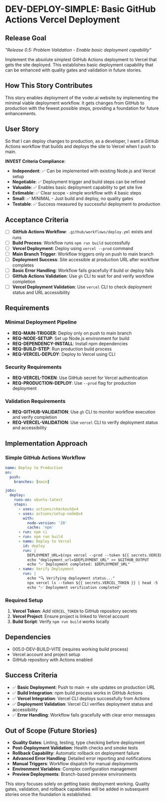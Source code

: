 # DEV-DEPLOY-SIMPLE: Basic GitHub Actions Vercel Deployment

## Release Goal

_"Release 0.5: Problem Validation - Enable basic deployment capability"_

Implement the absolute simplest GitHub Actions deployment to Vercel that gets the site deployed. This establishes basic deployment capability that can be enhanced with quality gates and validation in future stories.

## How This Story Contributes

This story enables deployment of the voder.ai website by implementing the minimal viable deployment workflow. It gets changes from GitHub to production with the fewest possible steps, providing a foundation for future enhancements.

## User Story

So that I can deploy changes to production, as a developer, I want a GitHub Actions workflow that builds and deploys the site to Vercel when I push to main.

**INVEST Criteria Compliance**:

- **Independent**: ✅ Can be implemented with existing Node.js and Vercel setup
- **Negotiable**: ✅ Deployment trigger and build steps can be refined
- **Valuable**: ✅ Enables basic deployment capability to get site live
- **Estimable**: ✅ Clear scope - simple workflow with 4 basic steps
- **Small**: ✅ MINIMAL - Just build and deploy, no quality gates
- **Testable**: ✅ Success measured by successful deployment to production

## Acceptance Criteria

- [ ] **GitHub Actions Workflow**: `.github/workflows/deploy.yml` exists and runs
- [ ] **Build Process**: Workflow runs `npm run build` successfully
- [ ] **Vercel Deployment**: Deploy using `vercel --prod` command
- [ ] **Main Branch Trigger**: Workflow triggers only on push to main branch
- [ ] **Deployment Success**: Site accessible at production URL after workflow completes
- [ ] **Basic Error Handling**: Workflow fails gracefully if build or deploy fails
- [ ] **GitHub Actions Validation**: Use `gh` CLI to wait for and verify workflow completion
- [ ] **Vercel Deployment Validation**: Use `vercel` CLI to check deployment status and URL accessibility

## Requirements

### Minimal Deployment Pipeline

- **REQ-MAIN-TRIGGER**: Deploy only on push to main branch
- **REQ-NODE-SETUP**: Set up Node.js environment for build
- **REQ-DEPENDENCY-INSTALL**: Install npm dependencies
- **REQ-BUILD-STEP**: Run production build process
- **REQ-VERCEL-DEPLOY**: Deploy to Vercel using CLI

### Security Requirements

- **REQ-VERCEL-TOKEN**: Use GitHub secret for Vercel authentication
- **REQ-PRODUCTION-DEPLOY**: Use `--prod` flag for production deployment

### Validation Requirements

- **REQ-GITHUB-VALIDATION**: Use `gh` CLI to monitor workflow execution and verify completion
- **REQ-VERCEL-VALIDATION**: Use `vercel` CLI to verify deployment status and accessibility

## Implementation Approach

### Simple GitHub Actions Workflow

```yaml
name: Deploy to Production
on:
  push:
    branches: [main]

jobs:
  deploy:
    runs-on: ubuntu-latest
    steps:
      - uses: actions/checkout@v4
      - uses: actions/setup-node@v4
        with:
          node-version: '20'
          cache: 'npm'
      - run: npm ci
      - run: npm run build
      - name: Deploy to Vercel
        id: deploy
        run: |
          DEPLOYMENT_URL=$(npx vercel --prod --token ${{ secrets.VERCEL_TOKEN }})
          echo "deployment_url=$DEPLOYMENT_URL" >> $GITHUB_OUTPUT
          echo "✅ Deployment completed: $DEPLOYMENT_URL"
      - name: Verify Deployment
        run: |
          echo "🔍 Verifying deployment status..."
          npx vercel ls --token ${{ secrets.VERCEL_TOKEN }} | head -5
          echo "✅ Deployment verification completed"
```

### Required Setup

1. **Vercel Token**: Add `VERCEL_TOKEN` to GitHub repository secrets
2. **Vercel Project**: Ensure project is linked to Vercel account
3. **Build Script**: Verify `npm run build` works locally

## Dependencies

- 005.0-DEV-BUILD-VITE (requires working build process)
- Vercel account and project setup
- GitHub repository with Actions enabled

## Success Criteria

- ✅ **Basic Deployment**: Push to main → site updates on production URL
- ✅ **Build Integration**: npm build process works in GitHub Actions
- ✅ **Vercel Integration**: Vercel CLI deploys successfully from Actions
- ✅ **Deployment Validation**: Vercel CLI verifies deployment status and accessibility
- ✅ **Error Handling**: Workflow fails gracefully with clear error messages

## Out of Scope (Future Stories)

- **Quality Gates**: Linting, testing, type checking before deployment
- **Post-Deployment Validation**: Health checks and smoke tests
- **Rollback Capability**: Automatic rollback on deployment failure
- **Advanced Error Handling**: Detailed error reporting and notifications
- **Manual Triggers**: Workflow dispatch for manual deployments
- **Environment Variables**: Complex configuration management
- **Preview Deployments**: Branch-based preview environments

This story focuses solely on getting basic deployment working. Quality gates, validation, and rollback capabilities will be added in subsequent stories once the foundation is established.
